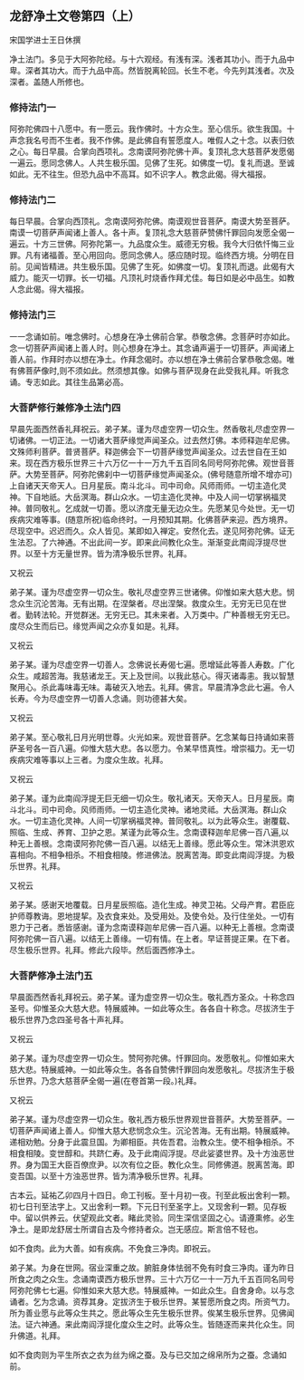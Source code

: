 ## 龙舒净土文卷第四（上）

宋国学进士王日休撰

净土法门。多见于大阿弥陀经。与十六观经。有浅有深。浅者其功小。而于九品中卑。深者其功大。而于九品中高。然皆脱离轮回。长生不老。今先列其浅者。次及深者。盖随人所修也。

### 修持法门一

阿弥陀佛四十八愿中。有一愿云。我作佛时。十方众生。至心信乐。欲生我国。十声念我名号而不生者。我不作佛。是此佛自有誓愿度人。唯假人之十念。以表归依之心。每日早晨。合掌向西项礼。念南谟阿弥陀佛十声。复顶礼念大慈菩萨发愿偈一遍云。愿同念佛人。人共生极乐国。见佛了生死。如佛度一切。复礼而退。至诚如此。无不往生。但恐九品中不高耳。如不识字人。教念此偈。得大福报。

### 修持法门二

每日早晨。合掌向西顶礼。念南谟阿弥陀佛。南谟观世音菩萨。南谟大势至菩萨。南谟一切菩萨声闻诸上善人。各十声。复顶礼念大慈菩萨赞佛忏罪回向发愿全偈一遍云。十方三世佛。阿弥陀第一。九品度众生。威德无穷极。我今大归依忏悔三业罪。凡有诸福善。至心用回向。愿同念佛人。感应随时现。临终西方境。分明在目前。见闻皆精进。共生极乐国。见佛了生死。如佛度一切。复顶礼而退。此偈有大威力。能灭一切罪。长一切福。凡顶礼时烧香作拜尤佳。每日如是必中品生。如教人念此偈。得大福报。

### 修持法门三

一一念诵如前。唯念佛时。心想身在净土佛前合掌。恭敬念佛。念菩萨时亦如此。念一切菩萨声闻诸上善人时。则心想身在净土。其念诵声遍于一切菩萨。声闻诸上善人前。作拜时亦以想在净土。作拜念偈时。亦以想在净土佛前合掌恭敬念偈。唯有佛菩萨像时,则不须如此。然须想其像。如佛与菩萨现身在此受我礼拜。听我念诵。专志如此。其往生品第必高。

### 大菩萨修行兼修净土法门四

早晨先面西然香礼拜祝云。弟子某。谨为尽虚空界一切众生。然香敬礼尽虚空界一切诸佛。一切正法。一切诸大菩萨缘觉声闻圣众。过去然灯佛。本师释迦牟尼佛。文殊师利菩萨。普贤菩萨。释迦佛会下一切菩萨缘觉声闻圣众。过去世自在王如来。现在西方极乐世界三十六万亿一十一万九千五百同名同号阿弥陀佛。观世音菩萨。大势至菩萨。阿弥陀佛刹中一切菩萨缘觉声闻圣众。(佛号随意所增不增亦可)上自诸天天帝天人。日月星辰。南斗北斗。司中司命。风师雨师。一切主造化灵神。下自地祇。大岳溟海。群山众水。一切主造化灵神。中及人间一切掌祸福灵神。普同敬礼。乞成就一切善。愿以济度无量无边众生。先愿某见今处世。无一切疾病灾难等事。(随意所祝)临命终时。一月预知其期。化佛菩萨来迎。西方境界。尽现空中。迟迟而久。众人皆见。某即如入禅定。安然化去。遂见阿弥陀佛。证无生法忍。了六神通。不出此间一岁。即来此间教化众生。渐渐变此南阎浮提尽世界。以至十方无量世界。皆为清净极乐世界。礼拜。

又祝云

弟子某。谨为尽虚空界一切众生。敬礼尽虚空界三世诸佛。仰惟如来大慈大悲。悯念众生沉沦苦海。无有出期。在涅槃者。尽出涅槃。救度众生。无穷无已见在世者。勤转法轮。开觉群迷。无穷无已。其未来者。入万类中。广种善根无穷无已。度尽众生而后已。缘觉声闻之众亦复如是。礼拜。

又祝云

弟子某。谨为尽虚空界一切善人。念佛说长寿偈七遍。愿增延此等善人寿数。广化众生。咸超苦海。我慈诸龙王。天上及世间。以我此慈心。得灭诸毒恚。我以智慧聚用心。杀此毒味毒无味。毒破灭入地去。礼拜。佛言。早晨清净念此七遍。令人长寿。今为尽虚空界一切善人念诵。则功德甚大矣。

又祝云

弟子某。至心敬礼日月光明世尊。火光如来。观世音菩萨。乞念某每日持诵如来菩萨圣号各一百八遍。仰惟大慈大悲。各以愿力。令某早悟真性。增崇福力。无一切疾病灾难等事以上三者。为度众生故。礼拜。

又祝云

弟子某。谨为此南阎浮提无巨无细一切众生。敬礼诸天。天帝天人。日月星辰。南斗北斗。司中司命。风师雨师。一切主造化灵神。诸地灵祗。大岳溟海。群山众水。一切主造化灵神。人间一切掌祸福灵神。普同敬礼。以为此等众生。谢覆载、照临、生成、养育、卫护之恩。某谨为此等众生。念南谟释迦牟尼佛一百八遍,以种无上善根。念南谟阿弥陀佛一百八遍。以结无上善缘。愿此等众生。常沐洪恩欢喜相向。不相争相杀。不相食相陵。修进佛法。脱离苦海。即变此南阎浮提。为极乐世界。礼拜。

又祝云

弟子某。感谢天地覆载。日月星辰照临。造化生成。神灵卫祐。父母产育。君臣庇护师尊教诲。恩地提挈。及衣食来处。及受用处。及使令处。及行住坐处。一切有恩力于己者。悉皆感谢。谨为念南谟释迦牟尼佛一百八遍。以种无上善根。念南谟阿弥陀佛一百八遍。以结无上善缘。一切有情。在上者。早证菩提正果。在下者。尽生极乐世界。礼拜。修此六段毕。然后面西修净土。

### 大菩萨修净土法门五

早晨面西然香礼拜祝云。弟子某。谨为虚空界一切众生。敬礼西方圣众。十称念四圣号。仰惟圣众大慈大悲。特展威神。一如此等众生。各各自十称念。尽拔济生于极乐世界乃念四圣号各十声礼拜。

又祝云

弟子某。谨为尽虚空界一切众生。赞阿弥陀佛。忏罪回向。发愿敬礼。仰惟如来大慈大悲。特展威神。一如此等众生。各各自赞佛忏罪回向发愿敬礼。尽拔济生于极乐世界。乃念大慈菩萨全偈一遍(在卷首第一段。)礼拜。

又祝云

弟子某。谨为尽虚空界一切众生。敬礼西方极乐世界观世音菩萨。大势至菩萨。一切菩萨声闻诸上善人。仰惟大慈大悲悯念众生。沉沦苦海。无有出期。特展威神。递相劝勉。分身于此震旦国。为卿相臣。共佐吾君。治教众生。使不相争相杀。不相食相陵。变世醇和。共跻仁寿。及于此南阎浮提。尽此娑婆世界。及十方浊恶世界。身为国王大臣百僚庶尹。以次有位之臣。教化众生。同修佛道。脱离苦海。即变吾国。以至十方浊恶世界。皆为清净极乐世界。礼拜。

古本云。延祐乙卯四月十四日。命工刊板。至十月初一夜。刊至此板出舍利一颗。初七日刊至法字上。又出舍利一颗。下元日刊至圣字上。又现舍利一颗。见存板中。留以供养云。伏望观此文者。睹此灵验。同生深信坚固之心。请遵熏修。必生净土。是即龙舒居士所谓自古及今修持者众。岂无感应。斯言倍不轻也。

如不食肉。此为大善。如有疾病。不免食三净肉。即祝云。

弟子某。为身在世网。宿业深重之故。腑脏身体怯弱不免有时食三净肉。谨为昨日所食之肉之众生。念诵南谟西方极乐世界。三十六万亿一十一万九千五百同名同号阿弥陀佛七七遍。仰惟如来大慈大悲。特展威神。一如此众生。自舍身命。以与念诵者。乞为念诵。资荐其身。定拔济生于极乐世界。某誓愿所食之肉。所资气力。所为善业愿与此等众生共之。愿此等众生先生极乐世界。俟某生极乐世界。见佛闻法。证六神通。来此南阎浮提化度众生之时。此等众生。皆随逐而来共化众生。同升佛道。礼拜。

如不食肉则为平生所衣之衣为丝为绵之蚕。及与已交加之绵帛所为之蚕。念诵如前。